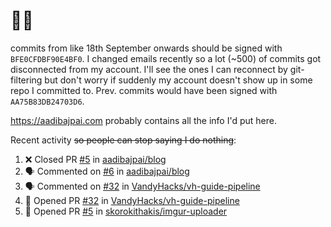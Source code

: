 # 👋🏻
<!--
**aadibajpai/aadibajpai** is a ✨ _special_ ✨ repository because its `README.md` (this file) appears on your GitHub profile.
-->
commits from like 18th September onwards should be signed with `BFE0CFDBF90E4BF0`. I changed emails recently so a lot (~500) of commits got disconnected from my account. I'll see the ones I can reconnect by git-filtering but don't worry if suddenly my account doesn't show up in some repo I committed to. Prev. commits would have been signed with `AA75B83DB24703D6`.

https://aadibajpai.com probably contains all the info I'd put here.

Recent activity ~~so people can stop saying I do nothing~~:
<!--START_SECTION:activity-->
1. ❌ Closed PR [#5](https://github.com/aadibajpai/blog/pull/5) in [aadibajpai/blog](https://github.com/aadibajpai/blog)
2. 🗣 Commented on [#6](https://github.com/aadibajpai/blog/issues/6) in [aadibajpai/blog](https://github.com/aadibajpai/blog)
3. 🗣 Commented on [#32](https://github.com/VandyHacks/vh-guide-pipeline/issues/32) in [VandyHacks/vh-guide-pipeline](https://github.com/VandyHacks/vh-guide-pipeline)
4. 💪 Opened PR [#32](https://github.com/VandyHacks/vh-guide-pipeline/pull/32) in [VandyHacks/vh-guide-pipeline](https://github.com/VandyHacks/vh-guide-pipeline)
5. 💪 Opened PR [#5](https://github.com/skorokithakis/imgur-uploader/pull/5) in [skorokithakis/imgur-uploader](https://github.com/skorokithakis/imgur-uploader)
<!--END_SECTION:activity-->
